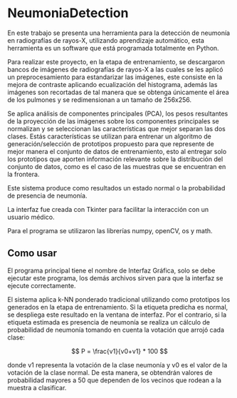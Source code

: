 # NeumoniaDetection
En este trabajo se presenta una herramienta para la detección de neumonía en radiografías de rayos-X, utilizando aprendizaje automático, esta herramienta es un software que está programada totalmente en Python.

Para realizar este proyecto, en la etapa de entrenamiento, se descargaron bancos de imágenes de radiografías de rayos-X a las cuales se les aplicó un preprocesamiento para estandarizar las imágenes, este consiste en la mejora de contraste aplicando ecualización del histograma, además las imágenes son recortadas de tal manera que se obtenga únicamente el área de los pulmones y se redimensionan a un tamaño de 256x256.

Se aplica análisis de componentes principales (PCA), los pesos resultantes de la proyección de las imágenes sobre los componentes principales se normalizan y se seleccionan las características que mejor separan las dos clases. Estás características se utilizan para entrenar un algoritmo de generación/selección de prototipos propuesto para que represente de mejor manera el conjunto de datos de entrenamiento, esto al entregar solo los prototipos que aporten información relevante sobre la distribución del conjunto de datos, como es el caso de las muestras que se encuentran en la frontera.

Este sistema produce como resultados un estado normal o la probabilidad de presencia de neumonía.

La interfaz fue creada con Tkinter para facilitar la interacción con un usuario médico. 

Para el programa se utilizaron las librerías numpy, openCV, os y math.

## Como usar
El programa principal tiene el nombre de Interfaz Gráfica, solo se debe ejecutar este programa, los demás archivos sirven para que la interfaz se ejecute correctamente. 

El sistema aplica k-NN ponderado tradicional utilizando como prototipos los generados en la etapa de entrenamiento. Si la etiqueta predicha es normal, se despliega este resultado en la ventana de interfaz. Por el contrario, si la etiqueta estimada es presencia de neumonía se realiza un cálculo de probabilidad de neumonía tomando en cuenta la votación que arrojó cada clase:

$$
P = \frac{v1}{v0+v1} * 100
$$

donde v1 representa la votación de la clase neumonía y v0 es el valor de la votación de la clase normal. De esta manera, se obtendrán valores de probabilidad mayores a 50 que
dependen de los vecinos que rodean a la muestra a clasificar.
